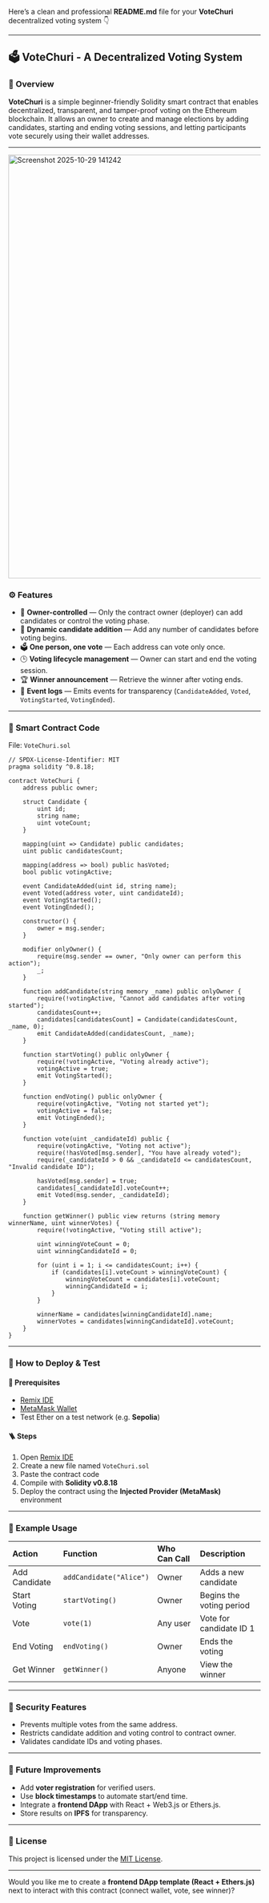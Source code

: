 
Here’s a clean and professional **README.md** file for your **VoteChuri** decentralized voting system 👇

---

## 🗳️ VoteChuri - A Decentralized Voting System

### 📜 Overview

**VoteChuri** is a simple beginner-friendly Solidity smart contract that enables decentralized, transparent, and tamper-proof voting on the Ethereum blockchain.
It allows an owner to create and manage elections by adding candidates, starting and ending voting sessions, and letting participants vote securely using their wallet addresses.

---
<img width="1562" height="845" alt="Screenshot 2025-10-29 141242" src="https://github.com/user-attachments/assets/b3a4499e-78c5-469a-ade3-3f4e445119ce" />


### ⚙️ Features

* 👑 **Owner-controlled** — Only the contract owner (deployer) can add candidates or control the voting phase.
* 🧩 **Dynamic candidate addition** — Add any number of candidates before voting begins.
* 🗳️ **One person, one vote** — Each address can vote only once.
* 🕒 **Voting lifecycle management** — Owner can start and end the voting session.
* 🏆 **Winner announcement** — Retrieve the winner after voting ends.
* 📢 **Event logs** — Emits events for transparency (`CandidateAdded`, `Voted`, `VotingStarted`, `VotingEnded`).

---

### 🧱 Smart Contract Code

File: `VoteChuri.sol`

```solidity
// SPDX-License-Identifier: MIT
pragma solidity ^0.8.18;

contract VoteChuri {
    address public owner;

    struct Candidate {
        uint id;
        string name;
        uint voteCount;
    }

    mapping(uint => Candidate) public candidates;
    uint public candidatesCount;

    mapping(address => bool) public hasVoted;
    bool public votingActive;

    event CandidateAdded(uint id, string name);
    event Voted(address voter, uint candidateId);
    event VotingStarted();
    event VotingEnded();

    constructor() {
        owner = msg.sender;
    }

    modifier onlyOwner() {
        require(msg.sender == owner, "Only owner can perform this action");
        _;
    }

    function addCandidate(string memory _name) public onlyOwner {
        require(!votingActive, "Cannot add candidates after voting started");
        candidatesCount++;
        candidates[candidatesCount] = Candidate(candidatesCount, _name, 0);
        emit CandidateAdded(candidatesCount, _name);
    }

    function startVoting() public onlyOwner {
        require(!votingActive, "Voting already active");
        votingActive = true;
        emit VotingStarted();
    }

    function endVoting() public onlyOwner {
        require(votingActive, "Voting not started yet");
        votingActive = false;
        emit VotingEnded();
    }

    function vote(uint _candidateId) public {
        require(votingActive, "Voting not active");
        require(!hasVoted[msg.sender], "You have already voted");
        require(_candidateId > 0 && _candidateId <= candidatesCount, "Invalid candidate ID");

        hasVoted[msg.sender] = true;
        candidates[_candidateId].voteCount++;
        emit Voted(msg.sender, _candidateId);
    }

    function getWinner() public view returns (string memory winnerName, uint winnerVotes) {
        require(!votingActive, "Voting still active");

        uint winningVoteCount = 0;
        uint winningCandidateId = 0;

        for (uint i = 1; i <= candidatesCount; i++) {
            if (candidates[i].voteCount > winningVoteCount) {
                winningVoteCount = candidates[i].voteCount;
                winningCandidateId = i;
            }
        }

        winnerName = candidates[winningCandidateId].name;
        winnerVotes = candidates[winningCandidateId].voteCount;
    }
}
```

---

### 🚀 How to Deploy & Test

#### 🧠 Prerequisites

* [Remix IDE](https://remix.ethereum.org/)
* [MetaMask Wallet](https://metamask.io/)
* Test Ether on a test network (e.g. **Sepolia**)

#### 🪜 Steps

1. Open [Remix IDE](https://remix.ethereum.org)
2. Create a new file named `VoteChuri.sol`
3. Paste the contract code
4. Compile with **Solidity v0.8.18**
5. Deploy the contract using the **Injected Provider (MetaMask)** environment

---

### 🧩 Example Usage

| Action        | Function                | Who Can Call | Description              |
| :------------ | :---------------------- | :----------- | :----------------------- |
| Add Candidate | `addCandidate("Alice")` | Owner        | Adds a new candidate     |
| Start Voting  | `startVoting()`         | Owner        | Begins the voting period |
| Vote          | `vote(1)`               | Any user     | Vote for candidate ID 1  |
| End Voting    | `endVoting()`           | Owner        | Ends the voting          |
| Get Winner    | `getWinner()`           | Anyone       | View the winner          |

---

### 🔐 Security Features

* Prevents multiple votes from the same address.
* Restricts candidate addition and voting control to contract owner.
* Validates candidate IDs and voting phases.

---

### 🧠 Future Improvements

* Add **voter registration** for verified users.
* Use **block timestamps** to automate start/end time.
* Integrate a **frontend DApp** with React + Web3.js or Ethers.js.
* Store results on **IPFS** for transparency.

---

### 🪪 License

This project is licensed under the [MIT License](https://opensource.org/licenses/MIT).

---

Would you like me to create a **frontend DApp template (React + Ethers.js)** next to interact with this contract (connect wallet, vote, see winner)?
